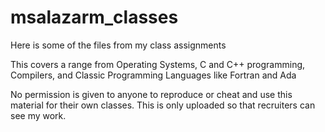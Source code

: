 # msalazarm_classes
Here is some of the files from my class assignments

This covers a range from Operating Systems, C and C++ programming, Compilers, and Classic Programming Languages like Fortran and Ada


No permission is given to anyone to reproduce or cheat and use this material for their own classes. This is only uploaded so that recruiters can see my work.
